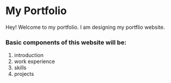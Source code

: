 # My Portfolio

Hey! Welcome to my portfolio. I am designing my portflio website.

### Basic components of this website will be:

1. introduction
1. work experience
1. skills
1. projects
